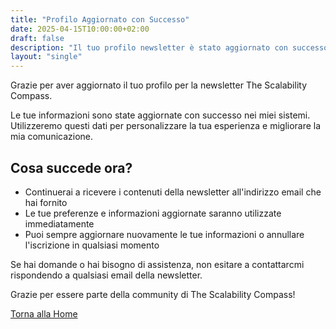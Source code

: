 ```yaml
---
title: "Profilo Aggiornato con Successo"
date: 2025-04-15T10:00:00+02:00
draft: false
description: "Il tuo profilo newsletter è stato aggiornato con successo."
layout: "single"
---
```


Grazie per aver aggiornato il tuo profilo per la newsletter The Scalability Compass.

Le tue informazioni sono state aggiornate con successo nei miei sistemi. Utilizzeremo questi dati per personalizzare la tua esperienza e migliorare la mia comunicazione.

## Cosa succede ora?

- Continuerai a ricevere i contenuti della newsletter all'indirizzo email che hai fornito
- Le tue preferenze e informazioni aggiornate saranno utilizzate immediatamente
- Puoi sempre aggiornare nuovamente le tue informazioni o annullare l'iscrizione in qualsiasi momento

Se hai domande o hai bisogno di assistenza, non esitare a contattarcmi rispondendo a qualsiasi email della newsletter.

Grazie per essere parte della community di The Scalability Compass!

[Torna alla Home](/)
